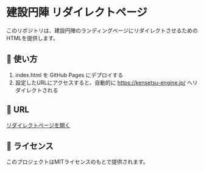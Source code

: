 # 建設円陣 リダイレクトページ

このリポジトリは、建設円陣のランディングページにリダイレクトさせるためのHTMLを提供します。

## 🚀 使い方
1. index.html を GitHub Pages にデプロイする
2. 設定したURLにアクセスすると、自動的に https://kensetsu-engine.jp/ へリダイレクトされる

## 🔗 URL
[リダイレクトページを開く](https://ユーザー名.github.io/リポジトリ名/)

## 📜 ライセンス
このプロジェクトはMITライセンスのもとで提供されます。
